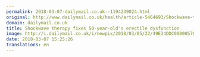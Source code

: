 ```yaml
---
permalink: 2018-03-07-dailymail.co.uk--1194239024.html
original: http://www.dailymail.co.uk/health/article-5464693/Shockwave-therapy-fixes-Chicago-mans-erectile-dysfunction.html?ITO=1490&ns_mchannel=rss&ns_campaign=1490
domain: dailymail.co.uk
title: Shockwave therapy fixes 50-year-old's erectile dysfunction
image: http://i.dailymail.co.uk/i/newpix/2018/03/05/22/49E34DDC00000578-0-image-a-5_1520287672394.jpg
date: 2018-03-07 15:25:26
translations: en
---
```


